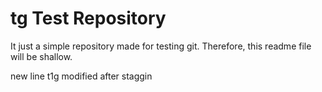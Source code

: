 tg Test Repository
==

It just a simple repository made for testing git.
Therefore, this readme file will be shallow.

new line
t1g
modified after staggin
